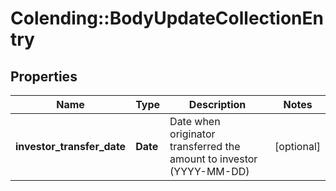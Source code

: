 # Colending::BodyUpdateCollectionEntry

## Properties
Name | Type | Description | Notes
------------ | ------------- | ------------- | -------------
**investor_transfer_date** | **Date** | Date when originator transferred the amount to investor (YYYY-MM-DD) | [optional] 


